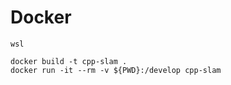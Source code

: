 # Docker

```terminal
wsl

docker build -t cpp-slam .
docker run -it --rm -v ${PWD}:/develop cpp-slam
```